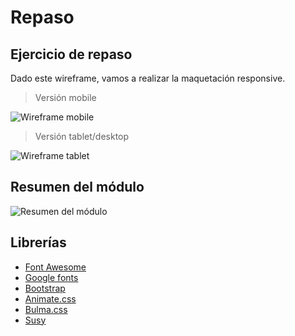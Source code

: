 # Repaso

## Ejercicio de repaso

Dado este wireframe, vamos a realizar la maquetación responsive.

> Versión mobile

![Wireframe mobile](../.gitbook/assets/f-m1-repaso-final-mobile.png)

> Versión tablet/desktop

![Wireframe tablet](../.gitbook/assets/f-m1-repaso-final-tablet.png)

## Resumen del módulo

![Resumen del m&#xF3;dulo](../.gitbook/assets/modulo-1-resumen.png)

## Librerías

* [Font Awesome](https://fontawesome.com/)
* [Google fonts](https://fonts.google.com/)
* [Bootstrap](https://getbootstrap.com/)
* [Animate.css](https://daneden.github.io/animate.css/)
* [Bulma.css](https://bulma.io/)
* [Susy](https://www.oddbird.net/susy/)

